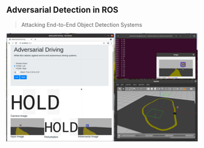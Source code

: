 ## Adversarial Detection in ROS

> Attacking End-to-End Object Detection Systems

![](./doc/adversarial-ros-driving.png)

